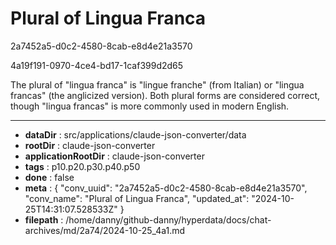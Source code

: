 # Plural of Lingua Franca

2a7452a5-d0c2-4580-8cab-e8d4e21a3570

4a19f191-0970-4ce4-bd17-1caf399d2d65

 The plural of "lingua franca" is "lingue franche" (from Italian) or "lingua francas" (the anglicized version). Both plural forms are considered correct, though "lingua francas" is more commonly used in modern English.

---

* **dataDir** : src/applications/claude-json-converter/data
* **rootDir** : claude-json-converter
* **applicationRootDir** : claude-json-converter
* **tags** : p10.p20.p30.p40.p50
* **done** : false
* **meta** : {
  "conv_uuid": "2a7452a5-d0c2-4580-8cab-e8d4e21a3570",
  "conv_name": "Plural of Lingua Franca",
  "updated_at": "2024-10-25T14:31:07.528533Z"
}
* **filepath** : /home/danny/github-danny/hyperdata/docs/chat-archives/md/2a74/2024-10-25_4a1.md